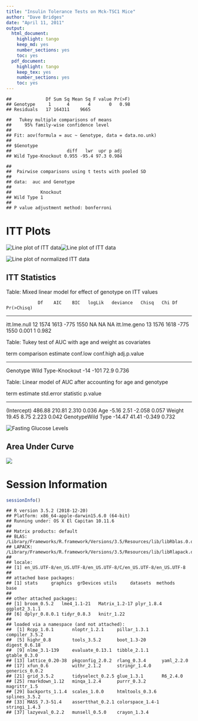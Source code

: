 ```yaml
---
title: "Insulin Tolerance Tests on Mck-TSC1 Mice"
author: "Dave Bridges"
date: "April 11, 2011"
output:
  html_document:
    highlight: tango
    keep_md: yes
    number_sections: yes
    toc: yes
  pdf_document:
    highlight: tango
    keep_tex: yes
    number_sections: yes
    toc: yes
---
```





```
##             Df Sum Sq Mean Sq F value Pr(>F)
## Genotype     1      4       4       0   0.98
## Residuals   17 164311    9665
```

```
##   Tukey multiple comparisons of means
##     95% family-wise confidence level
## 
## Fit: aov(formula = auc ~ Genotype, data = data.no.unk)
## 
## $Genotype
##                     diff   lwr  upr p adj
## Wild Type-Knockout 0.955 -95.4 97.3 0.984
```

```
## 
## 	Pairwise comparisons using t tests with pooled SD 
## 
## data:  auc and Genotype 
## 
##           Knockout
## Wild Type 1       
## 
## P value adjustment method: bonferroni
```

# ITT Plots

![Line plot of ITT data](figures/itt-lineplot-1.png)![Line plot of ITT data](figures/itt-lineplot-2.png)

![Line plot of normalized ITT data](figures/itt-lineplot-norm-1.png)

## ITT Statistics


Table: Mixed linear model for effect of genotype on ITT values

                Df    AIC    BIC   logLik   deviance   Chisq   Chi Df   Pr(>Chisq)
-------------  ---  -----  -----  -------  ---------  ------  -------  -----------
itt.lme.null    12   1574   1613     -775       1550      NA       NA           NA
itt.lme.geno    13   1576   1618     -775       1550   0.001        1        0.982



Table: Tukey test of AUC with age and weight as covariates

term       comparison            estimate   conf.low   conf.high   adj.p.value
---------  -------------------  ---------  ---------  ----------  ------------
Genotype   Wild Type-Knockout         -14       -101        72.9         0.736



Table: Linear model of AUC after accounting for age and genotype

term                 estimate   std.error   statistic   p.value
------------------  ---------  ----------  ----------  --------
(Intercept)            486.88      210.81       2.310     0.036
Age                     -5.16        2.51      -2.058     0.057
Weight                  19.45        8.75       2.223     0.042
GenotypeWild Type      -14.47       41.41      -0.349     0.732

![Fasting Glucose Levels](figures/fasting-glucose-1.png)

## Area Under Curve

![](figures/area-under-curve-1.png)<!-- -->

# Session Information


```r
sessionInfo()
```

```
## R version 3.5.2 (2018-12-20)
## Platform: x86_64-apple-darwin15.6.0 (64-bit)
## Running under: OS X El Capitan 10.11.6
## 
## Matrix products: default
## BLAS: /Library/Frameworks/R.framework/Versions/3.5/Resources/lib/libRblas.0.dylib
## LAPACK: /Library/Frameworks/R.framework/Versions/3.5/Resources/lib/libRlapack.dylib
## 
## locale:
## [1] en_US.UTF-8/en_US.UTF-8/en_US.UTF-8/C/en_US.UTF-8/en_US.UTF-8
## 
## attached base packages:
## [1] stats     graphics  grDevices utils     datasets  methods   base     
## 
## other attached packages:
## [1] broom_0.5.2   lme4_1.1-21   Matrix_1.2-17 plyr_1.8.4    ggplot2_3.1.1
## [6] dplyr_0.8.0.1 tidyr_0.8.3   knitr_1.22   
## 
## loaded via a namespace (and not attached):
##  [1] Rcpp_1.0.1       nloptr_1.2.1     pillar_1.3.1     compiler_3.5.2  
##  [5] highr_0.8        tools_3.5.2      boot_1.3-20      digest_0.6.18   
##  [9] nlme_3.1-139     evaluate_0.13.1  tibble_2.1.1     gtable_0.3.0    
## [13] lattice_0.20-38  pkgconfig_2.0.2  rlang_0.3.4      yaml_2.2.0      
## [17] xfun_0.6         withr_2.1.2      stringr_1.4.0    generics_0.0.2  
## [21] grid_3.5.2       tidyselect_0.2.5 glue_1.3.1       R6_2.4.0        
## [25] rmarkdown_1.12   minqa_1.2.4      purrr_0.3.2      magrittr_1.5    
## [29] backports_1.1.4  scales_1.0.0     htmltools_0.3.6  splines_3.5.2   
## [33] MASS_7.3-51.4    assertthat_0.2.1 colorspace_1.4-1 stringi_1.4.3   
## [37] lazyeval_0.2.2   munsell_0.5.0    crayon_1.3.4
```
